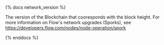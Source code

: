{% docs network_version %}

The version of the Blockchain that cooresponds with the block height. For more information on Flow's network upgrades (Sporks), see https://developers.flow.com/nodes/node-operation/spork

{% enddocs %}